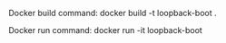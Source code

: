 Docker build command:
docker build -t loopback-boot .

Docker run command:
docker run -it loopback-boot
